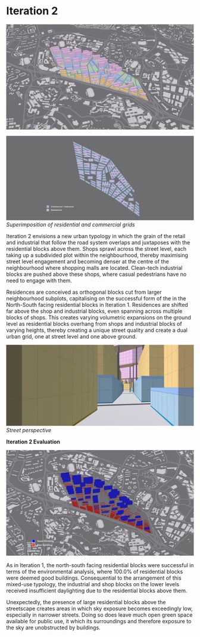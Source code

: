 # Iteration 2

![Fig. 1: This is your caption](imgs/Iteration_2_overview.png)

![Fig. 1: formatino of resi](imgs/superimposed_programmes.jpg)
_Superimposition of residential and commercial grids_

Iteration 2 envisions a new urban typology in which the grain of the retail and industrial that follow the road system overlaps and juxtaposes with the residential blocks above them. Shops sprawl across the street level, each taking up a subdivided plot within the neighbourhood, thereby maximising street level engagement and becoming denser at the centre of the neighbourhood where shopping malls are located. Clean-tech industrial blocks are pushed above these shops, where casual pedestrians have no need to engage with them. 

Residences are conceived as orthogonal blocks cut from larger neighbourhood subplots, capitalising on the successful form of the in the North-South facing residential blocks in Iteration 1. Residences are shifted far above the shop and industrial blocks, even spanning across multiple blocks of shops. This creates varying volumetric expansions on the ground level as residential blocks overhang from shops and industrial blocks of varying heights, thereby creating a unique street quality and create a dual urban grid, one at street level and one above ground.

![Fig. 1: str view](imgs/street_view_1.png)
_Street perspective_


__Iteration 2 Evaluation__

![Fig. 1: str view](imgs/Good_building_evaluation_it2.jpg)

As in Iteration 1, the north-south facing residential blocks were successful in terms of the environmental analysis, where 100.0% of residential blocks were deemed good buildings. Consequential to the arrangement of this mixed-use typology, the industrial and shop blocks on the lower levels received insufficient daylighting due to the residential blocks above them. 

Unexpectedly, the presence of large residential blocks above the streetscape creates areas in which sky exposure becomes exceedingly low, especially in narrower streets. Doing so does leave much open green space available for public use, it which its surroundings and therefore exposure to the sky are unobstructed by buildings. 
 

